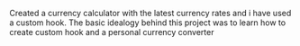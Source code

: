 Created a currency calculator with the latest currency rates and i have used a custom hook.
The basic idealogy behind this project was to learn how to create custom hook and a personal currency converter
